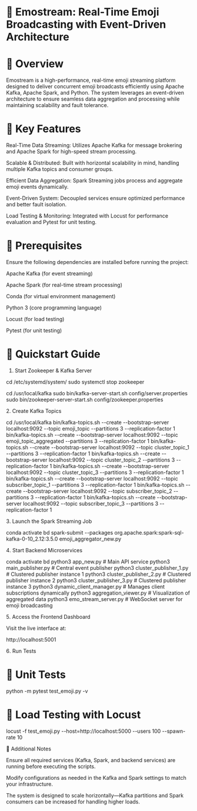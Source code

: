 # 🚀 Emostream: Real-Time Emoji Broadcasting with Event-Driven Architecture

# 📌 Overview

Emostream is a high-performance, real-time emoji streaming platform designed to deliver concurrent emoji broadcasts efficiently using Apache Kafka, Apache Spark, and Python. The system leverages an event-driven architecture to ensure seamless data aggregation and processing while maintaining scalability and fault tolerance.

# 📌 Key Features

Real-Time Data Streaming: Utilizes Apache Kafka for message brokering and Apache Spark for high-speed stream processing.

Scalable & Distributed: Built with horizontal scalability in mind, handling multiple Kafka topics and consumer groups.

Efficient Data Aggregation: Spark Streaming jobs process and aggregate emoji events dynamically.

Event-Driven System: Decoupled services ensure optimized performance and better fault isolation.

Load Testing & Monitoring: Integrated with Locust for performance evaluation and Pytest for unit testing.

# 📌 Prerequisites

Ensure the following dependencies are installed before running the project:

Apache Kafka (for event streaming)

Apache Spark (for real-time stream processing)

Conda (for virtual environment management)

Python 3 (core programming language)

Locust (for load testing)

Pytest (for unit testing)

# 📌 Quickstart Guide

1.  Start Zookeeper & Kafka Server

cd /etc/systemd/system/
sudo systemctl stop zookeeper

cd /usr/local/kafka
sudo bin/kafka-server-start.sh config/server.properties
sudo bin/zookeeper-server-start.sh config/zookeeper.properties

2️. Create Kafka Topics

cd /usr/local/kafka
bin/kafka-topics.sh --create --bootstrap-server localhost:9092 --topic emoji_topic --partitions 3 --replication-factor 1
bin/kafka-topics.sh --create --bootstrap-server localhost:9092 --topic emoji_topic_aggregated --partitions 3 --replication-factor 1
bin/kafka-topics.sh --create --bootstrap-server localhost:9092 --topic cluster_topic_1 --partitions 3 --replication-factor 1
bin/kafka-topics.sh --create --bootstrap-server localhost:9092 --topic cluster_topic_2 --partitions 3 --replication-factor 1
bin/kafka-topics.sh --create --bootstrap-server localhost:9092 --topic cluster_topic_3 --partitions 3 --replication-factor 1
bin/kafka-topics.sh --create --bootstrap-server localhost:9092 --topic subscriber_topic_1 --partitions 3 --replication-factor 1
bin/kafka-topics.sh --create --bootstrap-server localhost:9092 --topic subscriber_topic_2 --partitions 3 --replication-factor 1
bin/kafka-topics.sh --create --bootstrap-server localhost:9092 --topic subscriber_topic_3 --partitions 3 --replication-factor 1

3️. Launch the Spark Streaming Job

conda activate bd
spark-submit --packages org.apache.spark:spark-sql-kafka-0-10_2.12:3.5.0 emoji_aggregator_new.py

4️. Start Backend Microservices

conda activate bd
python3 app_new.py  # Main API service
python3 main_publisher.py  # Central event publisher
python3 cluster_publisher_1.py  # Clustered publisher instance 1
python3 cluster_publisher_2.py  # Clustered publisher instance 2
python3 cluster_publisher_3.py  # Clustered publisher instance 3
python3 dynamic_client_manager.py  # Manages client subscriptions dynamically
python3 aggregation_viewer.py  # Visualization of aggregated data
python3 emo_stream_server.py  # WebSocket server for emoji broadcasting

5️. Access the Frontend Dashboard

Visit the live interface at:

http://localhost:5001

6️. Run Tests

# 📌 Unit Tests

python -m pytest test_emoji.py -v

# 📌  Load Testing with Locust

locust -f test_emoji.py --host=http://localhost:5000 --users 100 --spawn-rate 10

📌 Additional Notes

Ensure all required services (Kafka, Spark, and backend services) are running before executing the scripts.

Modify configurations as needed in the Kafka and Spark settings to match your infrastructure.

The system is designed to scale horizontally—Kafka partitions and Spark consumers can be increased for handling higher loads.
